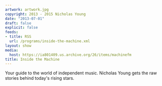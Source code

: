 ```yaml
---
artwork: artwork.jpg
copyright: 2013 - 2015 Nicholas Young
date: "2013-07-01"
draft: false
explicit: false
feeds:
- title: RSS
  url: /programs/inside-the-machine.xml
layout: show
media:
  host: https://ia801409.us.archive.org/26/items/machinefm
title: Inside the Machine
---
```

Your guide to the world of independent music. Nicholas Young gets the raw stories behind today's rising stars.
